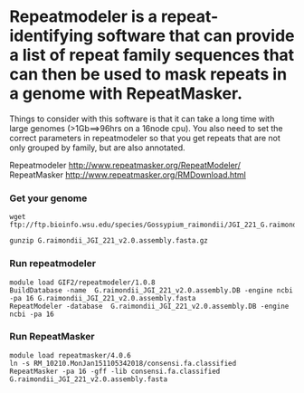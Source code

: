 # Repeatmodeler is a repeat-identifying software that can provide a list of repeat family sequences that can then be used to mask repeats in a genome with RepeatMasker.
Things to consider with this software is that it can take a long time with large genomes (>1Gb==>96hrs on a 16node cpu).  You also need to set the correct parameters in repeatmodeler so that you get repeats that are not only grouped by family, but are also annotated.

Repeatmodeler http://www.repeatmasker.org/RepeatModeler/
RepeatMasker http://www.repeatmasker.org/RMDownload.html

### Get your genome
```
wget ftp://ftp.bioinfo.wsu.edu/species/Gossypium_raimondii/JGI_221_G.raimondii_Dgenome/assembly/G.raimondii_JGI_221_v2.0.assembly.fasta.gz

gunzip G.raimondii_JGI_221_v2.0.assembly.fasta.gz
```

### Run repeatmodeler
```
module load GIF2/repeatmodeler/1.0.8
BuildDatabase -name  G.raimondii_JGI_221_v2.0.assembly.DB -engine ncbi -pa 16 G.raimondii_JGI_221_v2.0.assembly.fasta
RepeatModeler -database  G.raimondii_JGI_221_v2.0.assembly.DB -engine ncbi -pa 16
```



### Run RepeatMasker
```
module load repeatmasker/4.0.6
ln -s RM_10210.MonJan151105342018/consensi.fa.classified
RepeatMasker -pa 16 -gff -lib consensi.fa.classified G.raimondii_JGI_221_v2.0.assembly.fasta
```
